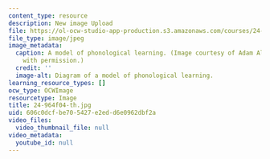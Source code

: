 ```yaml
---
content_type: resource
description: New image Upload
file: https://ol-ocw-studio-app-production.s3.amazonaws.com/courses/24-964-topics-in-phonology-fall-2004/606c0dcfbe705427e2edd6e0962dbf2a_24-964f04-th.jpg
file_type: image/jpeg
image_metadata:
  caption: A model of phonological learning. (Image courtesy of Adam Albright. Used
    with permission.)
  credit: ''
  image-alt: Diagram of a model of phonological learning.
learning_resource_types: []
ocw_type: OCWImage
resourcetype: Image
title: 24-964f04-th.jpg
uid: 606c0dcf-be70-5427-e2ed-d6e0962dbf2a
video_files:
  video_thumbnail_file: null
video_metadata:
  youtube_id: null
---
```

